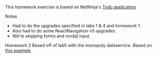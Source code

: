 This homework exercise is based on NetNinja's 
[Todo application](https://www.youtube.com/playlist?list=PL4cUxeGkcC9ixPU-QkScoRBVxtPPzVjrQ) 

Notes
- Had to do the upgrades specified in labs 1 & 4 and homework 1.
- Also had to do some ReactNavigation v5 upgrades.
- We're skipping forms and modal input.

Homework 2 Based off of lab5 with the monopoly dataservice.
Based on [this example](https://github.com/calvin-cs262-organization/monopoly-client)

